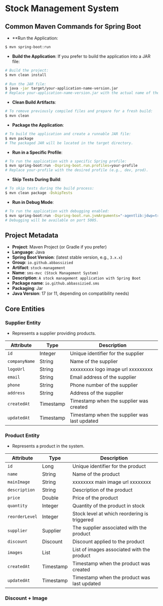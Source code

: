 # Stock Management System

## Common Maven Commands for Spring Boot

- **Run the Application:
```bash 
$ mvn spring-boot:run
```
- **Build the Application**: If you prefer to build the application into a JAR file:
```bash
# Build the project:
$ mvn clean install
 
# Run the JAR file:
$ java -jar target/your-application-name-version.jar
# Replace your-application-name-version.jar with the actual name of the JAR file in the target folder.
```
- **Clean Build Artifacts**:
```bash
# To remove previously compiled files and prepare for a fresh build:
$ mvn clean
``` 
- **Package the Application**:
```bash
# To build the application and create a runnable JAR file:
$ mvn package
# The packaged JAR will be located in the target directory.
``` 
- **Run in a Specific Profile**:
```bash
# To run the application with a specific Spring profile:
$ mvn spring-boot:run -Dspring-boot.run.profiles=your-profile
# Replace your-profile with the desired profile (e.g., dev, prod).
``` 
- **Skip Tests During Build**:
```bash
# To skip tests during the build process:
$ mvn clean package -DskipTests 
``` 
- **Run in Debug Mode**:
```bash
# To run the application with debugging enabled:
$ mvn spring-boot:run -Dspring-boot.run.jvmArguments="-agentlib:jdwp=transport=dt_socket,server=y,suspend=n,address=*:5005"
# Debugging will be available on port 5005.
``` 

## **Project Metadata**

- **Project**: Maven Project (or Gradle if you prefer)
- **Language**: Java
- **Spring Boot Version**: (latest stable version, e.g., `3.x.x`)
- **Group**: `io.github.abbassizied`
- **Artifact**: `stock-management`
- **Name**: `sms-mvc (Stock Management System)`
- **Description**: `A stock management application with Spring Boot`
- **Package name**: `io.github.abbassizied.sms`
- **Packaging**: Jar
- **Java Version**: 17 (or 11, depending on compatibility needs)

## Core Entities

### Supplier Entity
- Represents a supplier providing products.

| Attribute      | Type        | Description                                   |
|----------------|-------------|-----------------------------------------------|
| `id`           | Integer     | Unique identifier for the supplier            |
| `companyName`  | String      | Name of the supplier                          |
| `logoUrl`      | String      | xxxxxxxxx logo image url xxxxxxxxx            |
| `email`        | String      | Email address of the supplier                 |
| `phone`        | String      | Phone number of the supplier                  |
| `address`      | String      | Address of the supplier                       |
| `createdAt`    | Timestamp   | Timestamp when the supplier was created       |
| `updatedAt`    | Timestamp   | Timestamp when the supplier was last updated  |

### Product Entity

- Represents a product in the system.

| Attribute      | Type        | Description                                  |
|----------------|-------------|----------------------------------------------|
| `id`           | Long        | Unique identifier for the product            |
| `name`         | String      | Name of the product                          |
| `mainImage`    | String      | xxxxxxxx main image url xxxxxxxx             |
| `description`  | String      | Description of the product                   |
| `price`        | Double      | Price of the product                         |
| `quantity`     | Integer     | Quantity of the product in stock             |
| `reorderLevel` | Integer     | Stock level at which reordering is triggered |
| `supplier`     | Supplier    | The supplier associated with the product     |
| `discount`     | Discount    | Discount applied to the product              |
| `images`       | List<Image> | List of images associated with the product   |
| `createdAt`    | Timestamp   | Timestamp when the product was created       |
| `updatedAt`    | Timestamp   | Timestamp when the product was last updated  |


### Discount + Image

### 





















## 
















